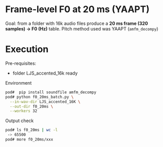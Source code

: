 # Frame-level F0 at 20 ms (YAAPT)

Goal: from a folder with 16k audio files produce a **20 ms frame (320 samples) → F0 (Hz)** table.
Pitch method used was YAAPT (`amfm_decompy`)

# Execution

Pre-requisites:
- folder LJS_accented_16k ready

Environment
```bash
pod#  pip install soundfile amfm_decompy
pod# python f0_20ms_batch.py \
  --in-wav-dir LJS_accented_16K \
  --out-dir f0_20ms \
  --workers 32
```

Output check
```bash
pod# ls f0_20ms | wc -l
 -> 65500 
pod# more f0_20ms/xxx

